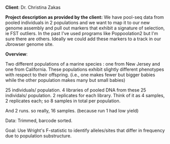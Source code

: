 **Client**: Dr. Christina Zakas 
  
**Project description as provided by the client:**
We have pool-seq data from pooled individuals in 2 populations and we want to map it to our new genome assembly and pull out markers that exhibit a signature of selection, ie FST outliers. In the past I've used programs like Poppoolation2 but I'm sure there are others. Ideally we could add these markers to a track in our Jbrowser genome site. 

**Overview**:  

Two different populations of a marine species : one from New Jersey and one from California. These populations exhibit slightly different phenotypes with respect to their offspring. (i.e., one makes fewer but bigger babies while the other population makes many but small babies)

25 individuals/ population.
4 libraries of pooled DNA from these 25 individals/ population.
2 replicates for each library. 
Think of it as 4 samples, 2 replicates each; so 8 samples in total per population.

And 2 runs. so really, 16 samples. (because run 1 had low yield)

Data: Trimmed, barcode sorted. <everything was run on the same lane> 
 
Goal: Use Wright's F-statistic to identify alleles/sites that differ in frequency due to population substructure. 
